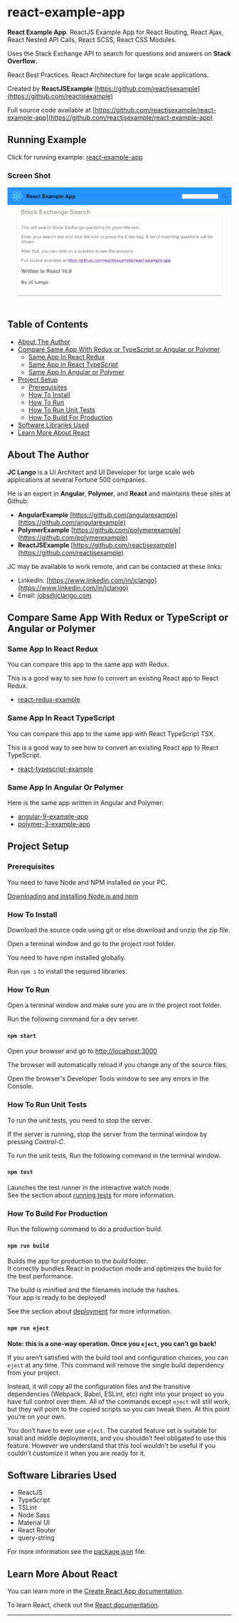 # react-example-app

**React Example App**. ReactJS Example App for React Routing, React Ajax, React Nested API Calls, React SCSS, React CSS Modules.

Uses the Stack Exchange API to search for questions and answers on **Stack Overflow**.

React Best Practices. React Architecture for large scale applications.

Created by **ReactJSExample** [https://github.com/reactjsexample](https://github.com/reactjsexample)

Full source code available at [https://github.com/reactjsexample/react-example-app](https://github.com/reactjsexample/react-example-app)

## Running Example

Click for running example: [react-example-app](https://reactjsexample.github.io/react-example-app)

### Screen Shot

![react-example-app](https://github.com/reactjsexample/react-example-app/blob/master/src/assets/images/react-example-app.png)

## Table of Contents

- [About The Author](#about-the-author)
- [Compare Same App With Redux or TypeScript or Angular or Polymer](#compare-same-app-with-redux-or-typescript-or-angular-or-polymer)
  - [Same App In React Redux](#same-app-in-react-redux)
  - [Same App In React TypeScript](#same-app-in-react-typescript)
  - [Same App In Angular or Polymer](#same-app-in-angular-or-polymer)
- [Project Setup](#project-setup)
  - [Prerequisites](#prerequisites)
  - [How To Install](#how-to-install)
  - [How To Run](#how-to-run)
  - [How To Run Unit Tests](#how-to-run-unit-tests)
  - [How To Build For Production](#how-to-build-for-production)
- [Software Libraries Used](#software-libraries-used)
- [Learn More About React](#learn-more-about-react)

## About The Author

**JC Lango** is a UI Architect and UI Developer for large scale web applications at several Fortune 500 companies.

He is an expert in **Angular**, **Polymer**, and **React** and maintains these sites at Github:

- **AngularExample** [https://github.com/angularexample](https://github.com/angularexample)
- **PolymerExample** [https://github.com/polymerexample](https://github.com/polymerexample)
- **ReactJSExample** [https://github.com/reactjsexample](https://github.com/reactjsexample)

JC may be available to work remote, and can be contacted at these links:

- LinkedIn: [https://www.linkedin.com/in/jclango](https://www.linkedin.com/in/jclango)
- Email: [jobs@jclango.com](mailto:jobs@jclango.com)

## Compare Same App With Redux or TypeScript or Angular or Polymer

### Same App In React Redux

You can compare this app to the same app with Redux.

This is a good way to see how to convert an existing React app to React Redux.

- [react-redux-example](https://github.com/reactjsexample/react-redux-example)

### Same App In React TypeScript

You can compare this app to the same app with React TypeScript TSX.

This is a good way to see how to convert an existing React app to React TypeScript.

- [react-typescript-example](https://github.com/reactjsexample/react-typescript-example)

### Same App In Angular Or Polymer

Here is the same app written in Angular and Polymer:

- [angular-9-example-app](https://github.com/angularexample/angular-9-example-app)
- [polymer-3-example-app](https://github.com/polymerexample/polymer-3-example-app)

## Project Setup

### Prerequisites

You need to have Node and NPM installed on your PC.

[Downloading and installing Node.js and npm](https://docs.npmjs.com/downloading-and-installing-node-js-and-npm)

### How To Install

Download the source code using git or else download and unzip the zip file.

Open a terminal window and go to the project root folder.

You need to have npm installed globally.

Run `npm i` to install the required libraries.

### How To Run

Open a terminal window and make sure you are in the project root folder.

Run the following command for a dev server.

#### `npm start`

Open your browser and go to [http://localhost:3000](http://localhost:3000)

The browser will automatically reload if you change any of the source files.

Open the browser's Developer Tools window to see any errors in the Console.

### How To Run Unit Tests

To run the unit tests, you need to stop the server.

If the server is running, stop the server from the terminal window by pressing _Control-C_.

To run the unit tests, Run the following command in the terminal window.

#### `npm test`

Launches the test runner in the interactive watch mode.<br>
See the section about [running tests](https://facebook.github.io/create-react-app/docs/running-tests) for more information.

### How To Build For Production

Run the following command to do a production build.

#### `npm run build`

Builds the app for production to the _build_ folder.<br>
It correctly bundles React in production mode and optimizes the build for the best performance.

The build is minified and the filenames include the hashes.<br>
Your app is ready to be deployed!

See the section about [deployment](https://facebook.github.io/create-react-app/docs/deployment) for more information.

#### `npm run eject`

**Note: this is a one-way operation. Once you `eject`, you can’t go back!**

If you aren’t satisfied with the build tool and configuration choices, you can `eject` at any time. This command will remove the single build dependency from your project.

Instead, it will copy all the configuration files and the transitive dependencies (Webpack, Babel, ESLint, etc) right into your project so you have full control over them. All of the commands except `eject` will still work, but they will point to the copied scripts so you can tweak them. At this point you’re on your own.

You don’t have to ever use `eject`. The curated feature set is suitable for small and middle deployments, and you shouldn’t feel obligated to use this feature. However we understand that this tool wouldn’t be useful if you couldn’t customize it when you are ready for it.

## Software Libraries Used

- ReactJS
- TypeScript
- TSLint
- Node Sass
- Material UI
- React Router
- query-string

For more information see the [package.json](https://github.com/reactjsexample/react-example-app/blob/master/package.json) file.

## Learn More About React

You can learn more in the [Create React App documentation](https://facebook.github.io/create-react-app/docs/getting-started).

To learn React, check out the [React documentation](https://reactjs.org/).

---
